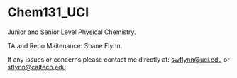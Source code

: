 # Chem131_UCI
Junior and Senior Level Physical Chemistry. 

TA and Repo Maitenance: Shane Flynn. 

If any issues or concerns please contact me directly at:
swflynn@uci.edu or sflynn@caltech.edu
